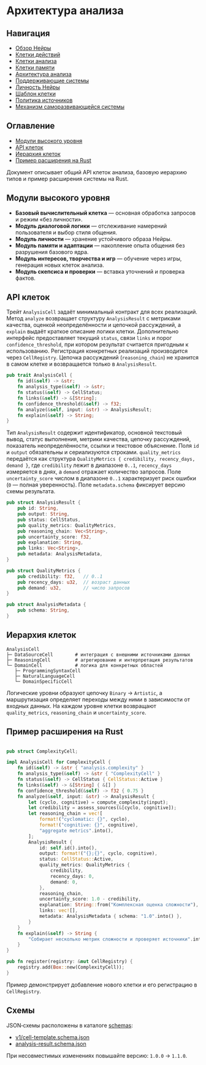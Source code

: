 # Архитектура анализа

<!-- neira:meta
id: NEI-20250317-120500-analysis-architecture-cell-template
intent: docs
summary: Обновлена ссылка на JSON-схему cell-template.
-->

## Навигация

- [Обзор Нейры](README.md)
- [Клетки действий](action-cells.md)
- [Клетки анализа](analysis-cells.md)
- [Клетки памяти](memory-cells.md)
- [Архитектура анализа](analysis-architecture.md)
- [Поддерживающие системы](support-systems.md)
- [Личность Нейры](personality.md)
- [Шаблон клетки](cell-template.md)
- [Политика источников](source-policy.md)
- [Механизм саморазвивающейся системы](self-updating-system.md)

## Оглавление

- [Модули высокого уровня](#модули-высокого-уровня)
- [API клеток](#api-клеток)
- [Иерархия клеток](#иерархия-клеток)
- [Пример расширения на Rust](#пример-расширения-на-rust)

Документ описывает общий API клеток анализа, базовую иерархию типов и пример расширения системы на Rust.

## Модули высокого уровня

- **Базовый вычислительный клетка** — основная обработка запросов и режим «без личности».
- **Модуль диалоговой логики** — отслеживание намерений пользователя и выбор стиля общения.
- **Модуль личности** — хранение устойчивого образа Нейры.
- **Модуль памяти и адаптации** — накопление опыта общения без разрушения базового ядра.
- **Модуль интересов, творчества и игр** — обучение через игры, генерация новых клеток анализа.
- **Модуль скепсиса и проверки** — вставка уточнений и проверка фактов.

## API клеток

Трейт `AnalysisCell` задаёт минимальный контракт для всех реализаций. Метод `analyze` возвращает структуру `AnalysisResult` с метриками качества, оценкой неопределённости и цепочкой рассуждений, а `explain` выдаёт краткое описание логики клетки. Дополнительно интерфейс предоставляет текущий `status`, связи `links` и порог `confidence_threshold`, при котором результат считается пригодным к использованию. Регистрация конкретных реализаций производится через `CellRegistry`. Цепочка рассуждений (`reasoning_chain`) не хранится в самом клетке и возвращается только в `AnalysisResult`.

```rust
pub trait AnalysisCell {
    fn id(&self) -> &str;
    fn analysis_type(&self) -> &str;
    fn status(&self) -> CellStatus;
    fn links(&self) -> &[String];
    fn confidence_threshold(&self) -> f32;
    fn analyze(&self, input: &str) -> AnalysisResult;
    fn explain(&self) -> String;
}
```

Тип `AnalysisResult` содержит идентификатор, основной текстовый вывод, статус выполнения, метрики качества, цепочку рассуждений, показатель неопределённости, ссылки и текстовое объяснение. Поля `id` и `output` обязательны и сериализуются строками. `quality_metrics` передаётся как структура `QualityMetrics { credibility, recency_days, demand }`, где `credibility` лежит в диапазоне `0..1`, `recency_days` измеряется в днях, а `demand` отражает количество запросов. Поле `uncertainty_score` числом в диапазоне `0..1` характеризует риск ошибки (`0` — полная уверенность). Поле `metadata.schema` фиксирует версию схемы результата.

```rust
pub struct AnalysisResult {
    pub id: String,
    pub output: String,
    pub status: CellStatus,
    pub quality_metrics: QualityMetrics,
    pub reasoning_chain: Vec<String>,
    pub uncertainty_score: f32,
    pub explanation: String,
    pub links: Vec<String>,
    pub metadata: AnalysisMetadata,
}

pub struct QualityMetrics {
    pub credibility: f32,   // 0..1
    pub recency_days: u32,  // возраст данных
    pub demand: u32,        // число запросов
}

pub struct AnalysisMetadata {
    pub schema: String,
}
```

## Иерархия клеток

```text
AnalysisCell
├─ DataSourceCell        # интеграция с внешними источниками данных
├─ ReasoningCell         # агрегирование и интерпретация результатов
└─ DomainCell            # логика для конкретных областей
   ├─ ProgrammingSyntaxCell
   ├─ NaturalLanguageCell
   └─ DomainSpecificCell
```

Логические уровни образуют цепочку `Binary` → `Artistic`, а маршрутизация определяет переходы между ними в зависимости от входных данных.
На каждом уровне клетки возвращают `quality_metrics`, `reasoning_chain` и `uncertainty_score`.

## Пример расширения на Rust

```rust

pub struct ComplexityCell;

impl AnalysisCell for ComplexityCell {
    fn id(&self) -> &str { "analysis.complexity" }
    fn analysis_type(&self) -> &str { "ComplexityCell" }
    fn status(&self) -> CellStatus { CellStatus::Active }
    fn links(&self) -> &[String] { &[] }
    fn confidence_threshold(&self) -> f32 { 0.75 }
    fn analyze(&self, input: &str) -> AnalysisResult {
        let (cyclo, cognitive) = compute_complexity(input);
        let credibility = assess_sources(&[cyclo, cognitive]);
        let reasoning_chain = vec![
            format!("cyclomatic: {}", cyclo),
            format!("cognitive: {}", cognitive),
            "aggregate metrics".into(),
        ];
        AnalysisResult {
            id: self.id().into(),
            output: format!("{};{}", cyclo, cognitive),
            status: CellStatus::Active,
            quality_metrics: QualityMetrics {
                credibility,
                recency_days: 0,
                demand: 0,
            },
            reasoning_chain,
            uncertainty_score: 1.0 - credibility,
            explanation: String::from("Комплексная оценка сложности"),
            links: vec![],
            metadata: AnalysisMetadata { schema: "1.0".into() },
        }
    }
    fn explain(&self) -> String {
        "Собирает несколько метрик сложности и проверяет источники".into()
    }
}

pub fn register(registry: &mut CellRegistry) {
    registry.add(Box::new(ComplexityCell));
}
```

Пример демонстрирует добавление нового клетки и его регистрацию в `CellRegistry`.

## Схемы

JSON‑схемы расположены в каталоге [schemas](schemas):

- [v1/cell-template.schema.json](schemas/v1/cell-template.schema.json)
- [analysis-result.schema.json](schemas/analysis-result.schema.json)

При несовместимых изменениях повышайте версию: `1.0.0` → `1.1.0`.
